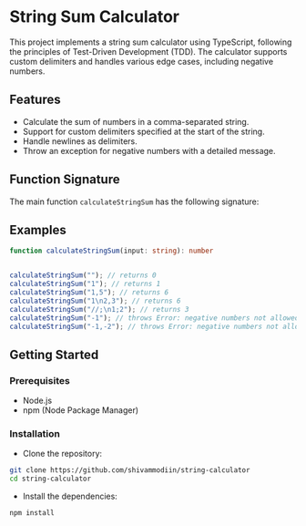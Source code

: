 # String Sum Calculator

This project implements a string sum calculator using TypeScript, following the principles of Test-Driven Development (TDD). The calculator supports custom delimiters and handles various edge cases, including negative numbers.

## Features

- Calculate the sum of numbers in a comma-separated string.
- Support for custom delimiters specified at the start of the string.
- Handle newlines as delimiters.
- Throw an exception for negative numbers with a detailed message.

## Function Signature

The main function `calculateStringSum` has the following signature:

## Examples

```typescript
function calculateStringSum(input: string): number


calculateStringSum(""); // returns 0
calculateStringSum("1"); // returns 1
calculateStringSum("1,5"); // returns 6
calculateStringSum("1\n2,3"); // returns 6
calculateStringSum("//;\n1;2"); // returns 3
calculateStringSum("-1"); // throws Error: negative numbers not allowed: -1
calculateStringSum("-1,-2"); // throws Error: negative numbers not allowed: -1,-2
```


## Getting Started

### Prerequisites
- Node.js
- npm (Node Package Manager)

### Installation

- Clone the repository:
```bash
git clone https://github.com/shivammodiin/string-calculator
cd string-calculator 
```

- Install the dependencies:

```bash
npm install
```
